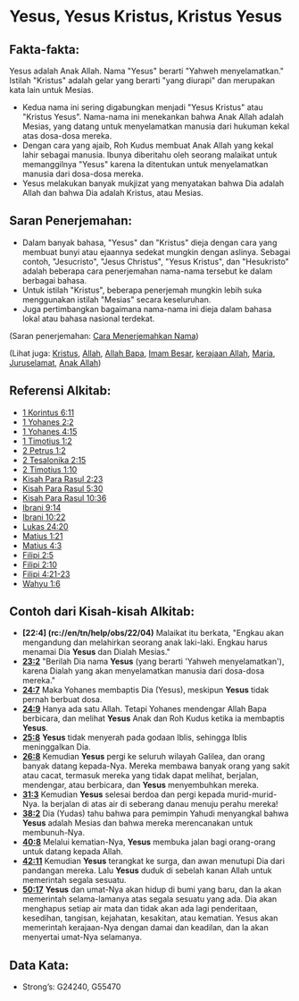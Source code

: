 # Yesus, Yesus Kristus, Kristus Yesus

## Fakta-fakta:

Yesus adalah Anak Allah. Nama "Yesus" berarti "Yahweh menyelamatkan." Istilah "Kristus" adalah gelar yang berarti "yang diurapi" dan merupakan kata lain untuk Mesias.

* Kedua nama ini sering digabungkan menjadi "Yesus Kristus" atau "Kristus Yesus". Nama-nama ini menekankan bahwa Anak Allah adalah Mesias, yang datang untuk menyelamatkan manusia dari hukuman kekal atas dosa-dosa mereka.
* Dengan cara yang ajaib, Roh Kudus membuat Anak Allah yang kekal lahir sebagai manusia. Ibunya diberitahu oleh seorang malaikat untuk memanggilnya "Yesus" karena Ia ditentukan untuk menyelamatkan manusia dari dosa-dosa mereka.
* Yesus melakukan banyak mukjizat yang menyatakan bahwa Dia adalah Allah dan bahwa Dia adalah Kristus, atau Mesias.

## Saran Penerjemahan:

* Dalam banyak bahasa, "Yesus" dan "Kristus" dieja dengan cara yang membuat bunyi atau ejaannya sedekat mungkin dengan aslinya. Sebagai contoh, "Jesucristo", "Jesus Christus", "Yesus Kristus", dan "Hesukristo" adalah beberapa cara penerjemahan nama-nama tersebut ke dalam berbagai bahasa.
* Untuk istilah "Kristus", beberapa penerjemah mungkin lebih suka menggunakan istilah "Mesias" secara keseluruhan.
* Juga pertimbangkan bagaimana nama-nama ini dieja dalam bahasa lokal atau bahasa nasional terdekat.

(Saran penerjemahan: [Cara Menerjemahkan Nama](rc://en/ta/man/translate/translate-names))

(Lihat juga: [Kristus](../kt/christ.md), [Allah](../kt/god.md), [Allah Bapa](../kt/godthefather.md), [Imam Besar](../kt/highpriest.md), [kerajaan Allah](../kt/kingdomofgod.md), [Maria](../names/mary.md), [Juruselamat](../kt/savior.md), [Anak Allah](../kt/sonofgod.md))

## Referensi Alkitab:

* [1 Korintus 6:11](rc://en/tn/help/1co/06/11)
* [1 Yohanes 2:2](rc://en/tn/help/1jn/02/02)
* [1 Yohanes 4:15](rc://en/tn/help/1jn/04/15)
* [1 Timotius 1:2](rc://en/tn/help/1ti/01/02)
* [2 Petrus 1:2](rc://en/tn/help/2pe/01/02)
* [2 Tesalonika 2:15](rc://en/tn/help/2th/02/15)
* [2 Timotius 1:10](rc://en/tn/help/2ti/01/10)
* [Kisah Para Rasul 2:23](rc://en/tn/help/act/02/23)
* [Kisah Para Rasul 5:30](rc://en/tn/help/act/05/30)
* [Kisah Para Rasul 10:36](rc://en/tn/help/act/10/36)
* [Ibrani 9:14](rc://en/tn/help/heb/09/14)
* [Ibrani 10:22](rc://en/tn/help/heb/10/22)
* [Lukas 24:20](rc://en/tn/help/luk/24/20)
* [Matius 1:21](rc://en/tn/help/mat/01/21)
* [Matius 4:3](rc://en/tn/help/mat/04/03)
* [Filipi 2:5](rc://en/tn/help/php/02/05)
* [Filipi 2:10](rc://en/tn/help/php/02/10)
* [Filipi 4:21-23](rc://en/tn/help/php/04/21)
* [Wahyu 1:6](rc://en/tn/help/rev/01/06)

## Contoh dari Kisah-kisah Alkitab:

* __[22:4] (rc://en/tn/help/obs/22/04)__ Malaikat itu berkata, "Engkau akan mengandung dan melahirkan seorang anak laki-laki. Engkau harus menamai Dia __Yesus__ dan Dialah Mesias."
* __[23:2](rc://en/tn/help/obs/23/02)__ "Berilah Dia nama __Yesus__ (yang berarti 'Yahweh menyelamatkan'), karena Dialah yang akan menyelamatkan manusia dari dosa-dosa mereka."
* __[24:7](rc://en/tn/help/obs/24/07)__ Maka Yohanes membaptis Dia (Yesus), meskipun __Yesus__ tidak pernah berbuat dosa.
* __[24:9](rc://en/tn/help/obs/24/09)__ Hanya ada satu Allah. Tetapi Yohanes mendengar Allah Bapa berbicara, dan melihat __Yesus__ Anak dan Roh Kudus ketika ia membaptis __Yesus__.
* __[25:8](rc://en/tn/help/obs/25/08)__ __Yesus__ tidak menyerah pada godaan Iblis, sehingga Iblis meninggalkan Dia.
* __[26:8](rc://en/tn/help/obs/26/08)__ Kemudian __Yesus__ pergi ke seluruh wilayah Galilea, dan orang banyak datang kepada-Nya. Mereka membawa banyak orang yang sakit atau cacat, termasuk mereka yang tidak dapat melihat, berjalan, mendengar, atau berbicara, dan __Yesus__ menyembuhkan mereka.
* __[31:3](rc://en/tn/help/obs/31/03)__ Kemudian __Yesus__ selesai berdoa dan pergi kepada murid-murid-Nya. Ia berjalan di atas air di seberang danau menuju perahu mereka!
* __[38:2](rc://en/tn/help/obs/38/02)__ Dia (Yudas) tahu bahwa para pemimpin Yahudi menyangkal bahwa __Yesus__ adalah Mesias dan bahwa mereka merencanakan untuk membunuh-Nya.
* __[40:8](rc://en/tn/help/obs/40/08)__ Melalui kematian-Nya, __Yesus__ membuka jalan bagi orang-orang untuk datang kepada Allah.
* __[42:11](rc://en/tn/help/obs/42/11)__ Kemudian __Yesus__ terangkat ke surga, dan awan menutupi Dia dari pandangan mereka. Lalu __Yesus__ duduk di sebelah kanan Allah untuk memerintah segala sesuatu.
* __[50:17](rc://en/tn/help/obs/50/17)__ __Yesus__ dan umat-Nya akan hidup di bumi yang baru, dan Ia akan memerintah selama-lamanya atas segala sesuatu yang ada. Dia akan menghapus setiap air mata dan tidak akan ada lagi penderitaan, kesedihan, tangisan, kejahatan, kesakitan, atau kematian. Yesus akan memerintah kerajaan-Nya dengan damai dan keadilan, dan Ia akan menyertai umat-Nya selamanya.

## Data Kata:

* Strong’s: G24240, G55470
